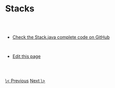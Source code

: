 # Stacks

<br>
<br>

- <a class="blue" href="https://github.com/nisabmohd/DS-Implementations/blob/master/src/Lists/StackCustom.java">Check the Stack.java complete code on GitHub</a>

<br>

- <a class="blue" href="https://github.com/dsatease/ds-ease-react/blob/main/src/content/docs/stack.md">Edit this page</a>

<br><br>

<div class="same-line-gap">
<a class="blue" href="/lists?topic=circular-linked-list"> \< Previous</a>
<a class="blue" href="/queues?topic=queue">Next \> </a>
</div>


<br>
<br>
<br>
<br>
